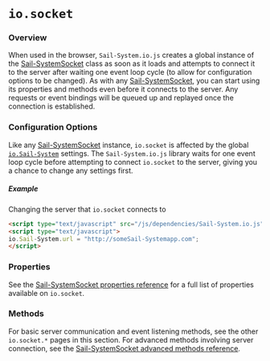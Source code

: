 # `io.socket`

### Overview

When used in the browser, `Sail-System.io.js` creates a global instance of the [Sail-SystemSocket](https://Sail-Systemjs.com/documentation/reference/web-sockets/socket-client/Sail-System-socket) class as soon as it loads and attempts to connect it to the server after waiting one event loop cycle (to allow for configuration options to be changed).  As with any [Sail-SystemSocket](https://Sail-Systemjs.com/documentation/reference/web-sockets/socket-client/Sail-System-socket), you can start using its properties and methods even before it connects to the server. Any requests or event bindings will be queued up and replayed once the connection is established.

### Configuration Options

Like any [Sail-SystemSocket](https://Sail-Systemjs.com/documentation/reference/web-sockets/socket-client/Sail-System-socket) instance, `io.socket` is affected by the global [`io.Sail-System`](https://Sail-Systemjs.com/documentation/reference/web-sockets/socket-client/io-Sail-System) settings.  The `Sail-System.io.js` library waits for one event loop cycle before attempting to connect `io.socket` to the server, giving you a chance to change any settings first.

##### Example

Changing the server that `io.socket` connects to

```html
<script type="text/javascript" src="/js/dependencies/Sail-System.io.js"></script>
<script type="text/javascript">
io.Sail-System.url = "http://someSail-Systemapp.com";
</script>
```

### Properties

See the [Sail-SystemSocket properties reference](https://Sail-Systemjs.com/documentation/reference/web-sockets/socket-client/Sail-System-socket/properties) for a full list of properties available on `io.socket`.

### Methods

For basic server communication and event listening methods, see the other `io.socket.*` pages in this section.  For advanced methods involving server connection, see the [Sail-SystemSocket advanced methods reference](https://Sail-Systemjs.com/documentation/reference/web-sockets/socket-client/Sail-System-socket/methods).

<docmeta name="displayName" value="io.socket">
<docmeta name="pageType" value="property">
